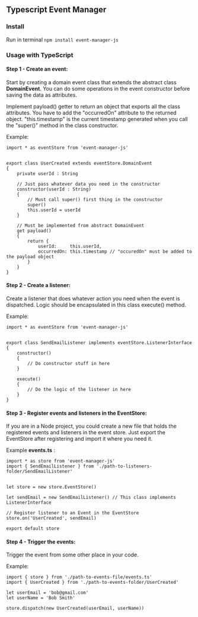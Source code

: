 ## Typescript Event Manager

### Install

Run in terminal ``` npm install event-manager-js ```

### Usage with TypeScript

#### Step 1 - Create an event:

Start by creating a domain event class that extends the abstract class **DomainEvent**. You can do some operations in the event constructor before saving the data as attributes.

Implement payload() getter to return an object that exports all the class attributes. You have to add the "occurredOn" attribute to the returned object. "this.timestamp" is the current timestamp generated when you call the "super()" method in the class constructor.

Example:

```
import * as eventStore from 'event-manager-js'


export class UserCreated extends eventStore.DomainEvent
{
    private userId : String

    // Just pass whatever data you need in the constructor
    constructor(userId : String)
    {
        // Must call super() first thing in the constructor
        super()
        this.userId = userId
    }

    // Must be implemented from abstract DomainEvent
    get payload()
    {
        return {
            userId:     this.userId,
            occurredOn: this.timestamp // "occuredOn" must be added to the payload object
        }
    }
}
```


#### Step 2 - Create a listener:

Create a listener that does whatever action you need when the event is dispatched. Logic should be encapsulated in this class execute() method.

Example:

```
import * as eventStore from 'event-manager-js'


export class SendEmailListener implements eventStore.ListenerInterface
{
    constructor()
    {
        // Do constructor stuff in here
    }

    execute()
    {
        // Do the logic of the listener in here
    }
}
```


#### Step 3 - Register events and listeners in the EventStore:

If you are in a Node project, you could create a new file that holds the registered events and listeners in the event store. Just export the EventStore after registering and import it where you need it.

Example **events.ts** :

```
import * as store from 'event-manager-js'
import { SendEmailListener } from './path-to-listeners-folder/SendEmailListener'


let store = new store.EventStore()

let sendEmail = new SendEmailListener() // This class implements ListenerInterface

// Register listener to an Event in the EventStore
store.on('UserCreated', sendEmail)

export default store
```


#### Step 4 - Trigger the events:

Trigger the event from some other place in your code.

Example:

```
import { store } from './path-to-events-file/events.ts'
import { UserCreated } from './path-to-events-folder/UserCreated'

let userEmail = 'bob@gmail.com'
let userName = 'Bob Smith'

store.dispatch(new UserCreated(userEmail, userName))
```
